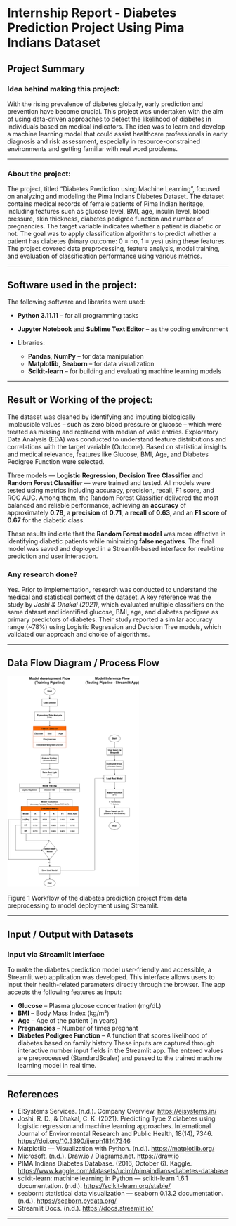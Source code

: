 # Internship Report - Diabetes Prediction Project Using Pima Indians Dataset

## Project Summary

### Idea behind making this project:
With the rising prevalence of diabetes globally, early prediction and prevention have become crucial. This project was undertaken with the aim of using data-driven approaches to detect the likelihood of diabetes in individuals based on medical indicators. The idea was to learn and develop a machine learning model that could assist healthcare professionals in early diagnosis and risk assessment, especially in resource-constrained environments and getting familiar with real word problems.

--- 

### About the project:

The project, titled “Diabetes Prediction using Machine Learning”, focused on analyzing and modeling the Pima Indians Diabetes Dataset. The dataset contains medical records of female patients of Pima Indian heritage, including features such as glucose level, BMI, age, insulin level, blood pressure, skin thickness, diabetes pedigree function and number of pregnancies. The target variable indicates whether a patient is diabetic or not. The goal was to apply classification algorithms to predict whether a patient has diabetes (binary outcome: 0 = no, 1 = yes) using these features. The project covered data preprocessing, feature analysis, model training, and evaluation of classification performance using various metrics.

---

## Software used in the project:

The following software and libraries were used:

- **Python 3.11.11** – for all programming tasks

- **Jupyter Notebook** and **Sublime Text Editor** – as the coding environment

- Libraries:
    - **Pandas**, **NumPy** – for data manipulation
    - **Matplotlib**, **Seaborn** – for data visualization
    - **Scikit-learn** – for building and evaluating machine learning models

---

## Result or Working of the project:

The dataset was cleaned by identifying and imputing biologically implausible values – such as zero blood pressure or glucose – which were treated as missing and replaced with median of valid entries. Exploratory Data Analysis (EDA) was conducted to understand feature distributions and correlations with the target variable (Outcome). Based on statistical insights and medical relevance, features like Glucose, BMI, Age, and Diabetes Pedigree Function were selected.

Three models — **Logistic Regression**, **Decision Tree Classifier** and **Random Forest Classifier** — were trained and tested. All models were tested using metrics including accuracy, precision, recall, F1 score, and ROC AUC. Among them, the Random Forest Classifier delivered the most balanced and reliable performance, achieving an **accuracy** of approximately **0.78**, a **precision** of **0.71**, a **recall** of **0.63**, and an **F1 score** of **0.67** for the diabetic class.

These results indicate that the **Random Forest model** was more effective in identifying diabetic patients while minimizing **false negatives**. The final model was saved and deployed in a Streamlit-based interface for real-time prediction and user interaction.

### Any research done?

Yes. Prior to implementation, research was conducted to understand the medical and statistical context of the dataset. A key reference was the study by *Joshi & Dhakal (2021)*, which evaluated multiple classifiers on the same dataset and identified glucose, BMI, age, and diabetes pedigree as primary predictors of diabetes. Their study reported a similar accuracy range (~78%) using Logistic Regression and Decision Tree models, which validated our approach and choice of algorithms.

---

## Data Flow Diagram / Process Flow

<img src="figures/process_flow.png" alt="Process Flow" width="300"/>

Figure 1 Workflow of the diabetes prediction project from data preprocessing to model deployment using Streamlit.

---

## Input / Output with Datasets
### Input via Streamlit Interface 
To make the diabetes prediction model user-friendly and accessible, a Streamlit web application was 
developed. This interface allows users to input their health-related parameters directly through the browser. The 
app accepts the following features as input: 
- **Glucose** – Plasma glucose concentration (mg/dL)
- **BMI** – Body Mass Index (kg/m²)
- **Age** – Age of the patient (in years)
- **Pregnancies** – Number of times pregnant
- **Diabetes Pedigree Function** – A function that scores likelihood of diabetes based on family history 
These inputs are captured through interactive number input fields in the Streamlit app. The entered values are preprocessed (StandardScaler) and passed to the trained machine learning model in real time.

---

## References
- EISystems Services. (n.d.). Company Overview. https://eisystems.in/ 
- Joshi, R. D., & Dhakal, C. K. (2021). Predicting Type 2 diabetes using logistic regression and machine learning approaches. International Journal of Environmental Research and Public Health, 18(14), 7346. https://doi.org/10.3390/ijerph18147346 
- Matplotlib — Visualization with Python. (n.d.). https://matplotlib.org/ 
- Microsoft. (n.d.). Draw.io / Diagrams.net. https://draw.io 
- PIMA Indians Diabetes Database. (2016, October 6). Kaggle. https://www.kaggle.com/datasets/uciml/pimaindians-diabetes-database
- scikit-learn: machine learning in Python — scikit-learn 1.6.1 documentation. (n.d.). https://scikit-learn.org/stable/ 
- seaborn: statistical data visualization — seaborn 0.13.2 documentation. (n.d.). https://seaborn.pydata.org/ 
- Streamlit Docs. (n.d.). https://docs.streamlit.io/

---
